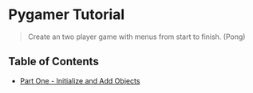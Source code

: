 # Pygamer Tutorial

> Create an two player game with menus from start to finish. (Pong)

## Table of Contents

* [Part One - Initialize and Add Objects](p1%20-%20objects)